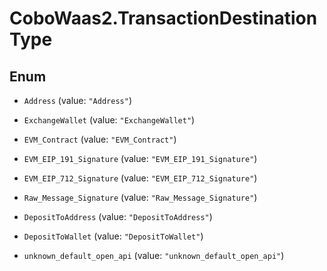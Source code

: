 # CoboWaas2.TransactionDestinationType

## Enum


* `Address` (value: `"Address"`)

* `ExchangeWallet` (value: `"ExchangeWallet"`)

* `EVM_Contract` (value: `"EVM_Contract"`)

* `EVM_EIP_191_Signature` (value: `"EVM_EIP_191_Signature"`)

* `EVM_EIP_712_Signature` (value: `"EVM_EIP_712_Signature"`)

* `Raw_Message_Signature` (value: `"Raw_Message_Signature"`)

* `DepositToAddress` (value: `"DepositToAddress"`)

* `DepositToWallet` (value: `"DepositToWallet"`)

* `unknown_default_open_api` (value: `"unknown_default_open_api"`)


